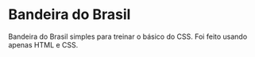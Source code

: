 # Bandeira do Brasil

Bandeira do Brasil simples para treinar o básico do CSS. Foi feito usando apenas HTML e CSS.

##

![]()